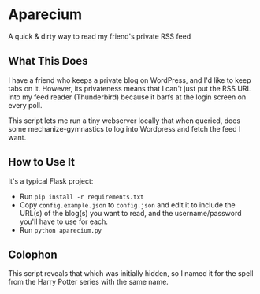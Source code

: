 # Aparecium

A quick &amp; dirty way to read my friend's private RSS feed


## What This Does

I have a friend who keeps a private blog on WordPress, and I'd like to keep
tabs on it.  However, its privateness means that I can't just put the RSS URL
into my feed reader (Thunderbird) because it barfs at the login screen on
every poll.

This script lets me run a tiny webserver locally that when queried, does some
mechanize-gymnastics to log into Wordpress and fetch the feed I want.


## How to Use It

It's a typical Flask project:

* Run `pip install -r requirements.txt`
* Copy `config.example.json` to `config.json` and edit it to include the
  URL(s) of the blog(s) you want to read, and the username/password you'll
  have to use for each.
* Run `python aparecium.py`


## Colophon

This script reveals that which was initially hidden, so I named it for the
spell from the Harry Potter series with the same name.

